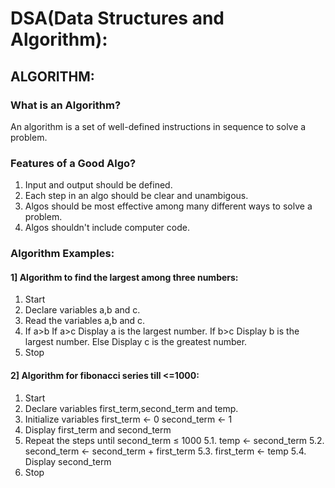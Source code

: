 # DSA(Data Structures and Algorithm):

## ALGORITHM:
### What is an Algorithm?
An algorithm is a set of well-defined instructions in sequence to solve a problem.

### Features of a Good Algo?
1. Input and output should be defined.
2. Each step in an algo should be clear and unambigous.
3. Algos should be most effective among many different ways to solve a problem.
4. Algos shouldn't include computer code.

### Algorithm Examples:
#### 1] Algorithm to find the largest among three numbers:
1. Start
2. Declare variables a,b and c.
3. Read the variables a,b and c.
4. If a>b
          If a>c
            Display a is the largest number.
          If b>c
            Display b is the largest number.
          Else
            Display c is the greatest number.
5. Stop

#### 2] Algorithm for fibonacci series till <=1000:
1. Start 
2. Declare variables first_term,second_term and temp. 
3. Initialize variables first_term ← 0 second_term ← 1 
4. Display first_term and second_term 
5. Repeat the steps until second_term ≤ 1000 
     5.1. temp ← second_term 
     5.2. second_term ← second_term + first_term 
     5.3. first_term ← temp 
     5.4. Display second_term 
6. Stop

